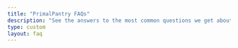 ```yaml
---
title: "PrimalPantry FAQs"
description: "See the answers to the most common questions we get about our bone broth at PrimalPantry."
type: custom
layout: faq
---
```


